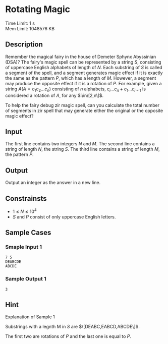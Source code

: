 # Rotating Magic
Time Limit: 1 s<br>
Mem Limit: 1048576 KB

## Description
Remember the magical fairy in the house of Demeter Sphynx Abyssinian (DSA)? The fairy's magic spell can be represented by a string $S$, consisting of uppercase English alphabets of length of $N$. Each substring of $S$ is called a segment of the spell, and a segment generates magic effect if it is exactly the same as the pattern $P$, which has a length of $M$. However, a segment may produce the opposite effect if it is a rotation of $P$. For example, given a string $A$($A=c_1c_2...c_n$) consisting of $n$ alphabets, $c_i...c_n+c_1...c_{i-1}$ is considered a rotation of $A$, for any $i\in\[2,n\]$.

To help the fairy debug zir magic spell, can you calculate the total number of segments in zir spell that may generate either the original or the opposite magic effect?

## Input
The first line contains two integers $N$ and $M$. The second line contains a string of length $N$, the string $S$. The third line contains a string of length $M$, the pattern $P$.

## Output
Output an integer as the answer in a new line.

## Constrainsts
+ $1\leq N\leq 10^4$
+ $S$ and $P$ consist of only uppercase English letters.

## Sample Cases
### Smaple Input 1
```
7 5
DEABCDE
ABCDE
```
### Sample Output 1
```
3
```

## Hint
Explanation of Sample 1

Substrings with a legnth M in $S$ are $\[DEABC,EABCD,ABCDE\]$.

The first two are rotations of $P$ and the last one is equal to $P$.
